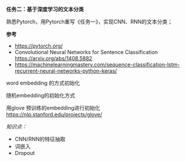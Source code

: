 **任务二：基于深度学习的文本分类**

熟悉Pytorch，用Pytorch重写《任务一》，实现CNN、RNN的文本分类；

**参考**

- https://pytorch.org/
- Convolutional Neural Networks for Sentence Classification https://arxiv.org/abs/1408.5882
- https://machinelearningmastery.com/sequence-classification-lstm-recurrent-neural-networks-python-keras/

word embedding 的方式初始化

随机embedding的初始化方式

用glove 预训练的embedding进行初始化 https://nlp.stanford.edu/projects/glove/

*知识点：*

- CNN/RNN的特征抽取
- 词嵌入
- Dropout
